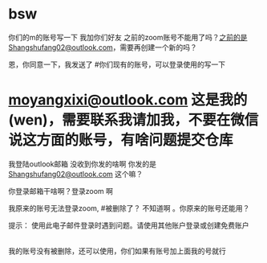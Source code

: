 # bsw
你们的m的账号写一下
我加你们好友
之前的zoom账号不能用了吗？之前的是Shangshufang02@outlook.com，需要再创建一个新的吗？

恩，你同意一下，我发送了
#你们现有的账号，可以登录使用的写一下
# moyangxixi@outlook.com 这是我的 (wen)，需要联系我请加我，不要在微信说这方面的账号，有啥问题提交仓库


我登陆outlook邮箱 没收到你发的啥啊
你发的是 Shangshufang02@outlook.com 这个嘛？

你登录邮箱干啥啊？登录zoom 啊


我原来的账号无法登录zoom,
#被删除了？
不知道啊 。你原来的账号还能用？

提示：     使用此电子邮件登录时遇到问题。请使用其他账户登录或创建免费账户

<br/>
我的账号没有被删除，还可以使用，你们如果有账号加上面我的号就行

